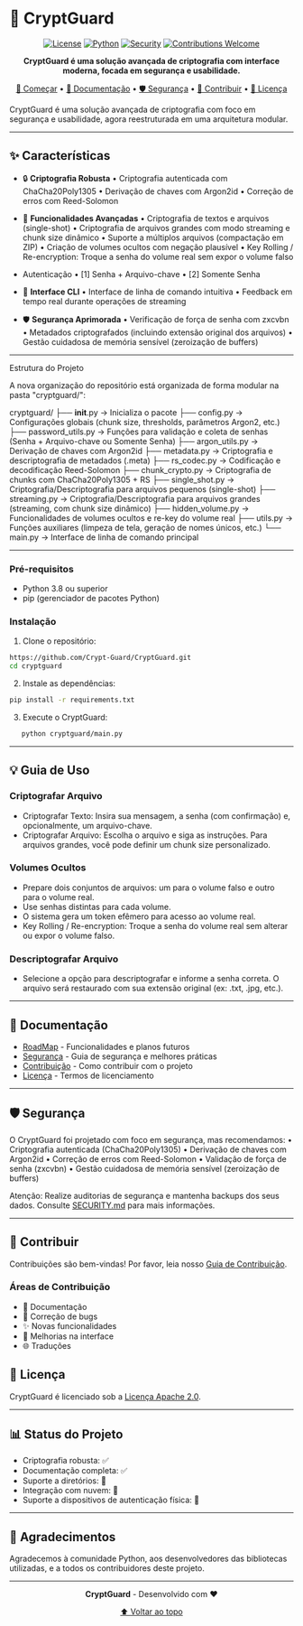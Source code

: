 # 🔐 CryptGuard

<div align="center">

[![License](https://img.shields.io/badge/license-Apache%202.0-blue.svg)](LICENSE)
[![Python](https://img.shields.io/badge/python-3.8%2B-blue)](https://www.python.org/downloads/)
[![Security](https://img.shields.io/badge/security-audited-green.svg)](SECURITY.md)
[![Contributions Welcome](https://img.shields.io/badge/contributions-welcome-brightgreen.svg)](CONTRIBUTING.md)

**CryptGuard é uma solução avançada de criptografia com interface moderna, focada em segurança e usabilidade.**

[🚀 Começar](#-início-rápido) •
[📖 Documentação](#-documentação) •
[🛡️ Segurança](#%EF%B8%8F-segurança) •
[🤝 Contribuir](#-contribuir) •
[📜 Licença](#-licença)

</div>

CryptGuard é uma solução avançada de criptografia com foco em segurança e usabilidade, agora reestruturada em uma arquitetura modular.

--------------------------------------------------------------------------------
## ✨ Características

- 🔒 **Criptografia Robusta**
  • Criptografia autenticada com ChaCha20Poly1305
  • Derivação de chaves com Argon2id
  • Correção de erros com Reed-Solomon

- 🎯 **Funcionalidades Avançadas**
  • Criptografia de textos e arquivos (single-shot)
  • Criptografia de arquivos grandes com modo streaming e chunk size dinâmico
  • Suporte a múltiplos arquivos (compactação em ZIP)
  • Criação de volumes ocultos com negação plausível
  • Key Rolling / Re-encryption: Troque a senha do volume real sem expor o volume falso

- Autenticação
  • [1] Senha + Arquivo-chave
  • [2] Somente Senha

- 💫 **Interface CLI**
  • Interface de linha de comando intuitiva
  • Feedback em tempo real durante operações de streaming

- 🛡️ **Segurança Aprimorada**
  • Verificação de força de senha com zxcvbn
  • Metadados criptografados (incluindo extensão original dos arquivos)
  • Gestão cuidadosa de memória sensível (zeroização de buffers)

--------------------------------------------------------------------------------
Estrutura do Projeto

A nova organização do repositório está organizada de forma modular na pasta "cryptguard/":

cryptguard/
├── __init__.py             -> Inicializa o pacote
├── config.py               -> Configurações globais (chunk size, thresholds, parâmetros Argon2, etc.)
├── password_utils.py       -> Funções para validação e coleta de senhas (Senha + Arquivo-chave ou Somente Senha)
├── argon_utils.py          -> Derivação de chaves com Argon2id
├── metadata.py             -> Criptografia e descriptografia de metadados (.meta)
├── rs_codec.py             -> Codificação e decodificação Reed-Solomon
├── chunk_crypto.py         -> Criptografia de chunks com ChaCha20Poly1305 + RS
├── single_shot.py          -> Criptografia/Descriptografia para arquivos pequenos (single-shot)
├── streaming.py            -> Criptografia/Descriptografia para arquivos grandes (streaming, com chunk size dinâmico)
├── hidden_volume.py        -> Funcionalidades de volumes ocultos e re-key do volume real
├── utils.py                -> Funções auxiliares (limpeza de tela, geração de nomes únicos, etc.)
└── main.py                 -> Interface de linha de comando principal

--------------------------------------------------------------------------------
### Pré-requisitos

- Python 3.8 ou superior
- pip (gerenciador de pacotes Python)

### Instalação

1. Clone o repositório:
```bash
https://github.com/Crypt-Guard/CryptGuard.git
cd cryptguard
```

2. Instale as dependências:
```bash
pip install -r requirements.txt
```

3. Execute o CryptGuard:
```bash
   python cryptguard/main.py
```
--------------------------------------------------------------------------------
## 💡 Guia de Uso

### Criptografar Arquivo
  - Criptografar Texto: Insira sua mensagem, a senha (com confirmação) e, opcionalmente, um arquivo-chave.
  - Criptografar Arquivo: Escolha o arquivo e siga as instruções. Para arquivos grandes, você pode definir um chunk size personalizado.

### Volumes Ocultos
  - Prepare dois conjuntos de arquivos: um para o volume falso e outro para o volume real.
  - Use senhas distintas para cada volume.
  - O sistema gera um token efêmero para acesso ao volume real.
  - Key Rolling / Re-encryption: Troque a senha do volume real sem alterar ou expor o volume falso.

### Descriptografar Arquivo
  - Selecione a opção para descriptografar e informe a senha correta. O arquivo será restaurado com sua extensão original (ex: .txt, .jpg, etc.).

--------------------------------------------------------------------------------
## 📖 Documentação

- [RoadMap](ROADMAP.md) - Funcionalidades e planos futuros
- [Segurança](SECURITY.md) - Guia de segurança e melhores práticas
- [Contribuição](CONTRIBUTING.md) - Como contribuir com o projeto
- [Licença](LICENSE) - Termos de licenciamento

--------------------------------------------------------------------------------
## 🛡️ Segurança

O CryptGuard foi projetado com foco em segurança, mas recomendamos:
  • Criptografia autenticada (ChaCha20Poly1305)
  • Derivação de chaves com Argon2id
  • Correção de erros com Reed-Solomon
  • Validação de força de senha (zxcvbn)
  • Gestão cuidadosa de memória sensível (zeroização de buffers)

Atenção: Realize auditorias de segurança e mantenha backups dos seus dados.
Consulte [SECURITY.md](SECURITY.md) para mais informações.

--------------------------------------------------------------------------------
## 🤝 Contribuir

Contribuições são bem-vindas! Por favor, leia nosso [Guia de Contribuição](CONTRIBUTING.md).

### Áreas de Contribuição

- 📝 Documentação
- 🐛 Correção de bugs
- ✨ Novas funcionalidades
- 🎨 Melhorias na interface
- 🌐 Traduções

## 📜 Licença

CryptGuard é licenciado sob a [Licença Apache 2.0](LICENSE).

--------------------------------------------------------------------------------

## 📊 Status do Projeto

  - Criptografia robusta: ✅
  - Documentação completa: ✅
  - Suporte a diretórios: 🚧
  - Integração com nuvem: 🚧
  - Suporte a dispositivos de autenticação física: 🚧

--------------------------------------------------------------------------------

## 🙏 Agradecimentos

Agradecemos à comunidade Python, aos desenvolvedores das bibliotecas utilizadas, e a todos os contribuidores deste projeto.

--------------------------------------------------------------------------------
<div align="center">

**CryptGuard** - Desenvolvido com ❤️

[⬆ Voltar ao topo](#-cryptguard)

</div>
